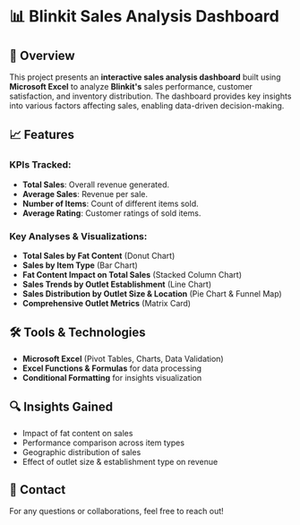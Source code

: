 # 📊 Blinkit Sales Analysis Dashboard

## 📌 Overview  
This project presents an **interactive sales analysis dashboard** built using **Microsoft Excel** to analyze **Blinkit's** sales performance, customer satisfaction, and inventory distribution. The dashboard provides key insights into various factors affecting sales, enabling data-driven decision-making.

## 📈 Features  
### **KPIs Tracked**:  
- **Total Sales**: Overall revenue generated.  
- **Average Sales**: Revenue per sale.  
- **Number of Items**: Count of different items sold.  
- **Average Rating**: Customer ratings of sold items.  

### **Key Analyses & Visualizations**:  
- **Total Sales by Fat Content** (Donut Chart)  
- **Sales by Item Type** (Bar Chart)  
- **Fat Content Impact on Total Sales** (Stacked Column Chart)  
- **Sales Trends by Outlet Establishment** (Line Chart)  
- **Sales Distribution by Outlet Size & Location** (Pie Chart & Funnel Map)  
- **Comprehensive Outlet Metrics** (Matrix Card)  

## 🛠️ Tools & Technologies  
- **Microsoft Excel** (Pivot Tables, Charts, Data Validation)  
- **Excel Functions & Formulas** for data processing  
- **Conditional Formatting** for insights visualization  

## 🔍 Insights Gained  
- Impact of fat content on sales  
- Performance comparison across item types  
- Geographic distribution of sales  
- Effect of outlet size & establishment type on revenue
  
## 📧 Contact  
For any questions or collaborations, feel free to reach out!

